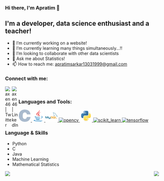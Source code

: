 ### Hi there, I'm Apratim 👋
## I'm a developer, data science enthusiast and a teacher!
<!--
**axen46/axen46** is a ✨ _special_ ✨ repository because its `README.md` (this file) appears on your GitHub profile.
- 🤔 I’m looking for help with ...
- - 📫 How to reach me: ...
- - 😄 Pronouns: ...
- - ⚡ Fun fact: ...
- - Here are some ideas to get you started:
-->

- 🔭 I’m currently working on a website!
- 🌱 I’m currently learning many things simultaneously...!!
- 👯 I’m looking to collaborate with other data scientists
- 💬 Ask me about Statistics!
- 📫 How to reach me: apratimsarkar13031999@gmail.com

### Connect with me:

[<img align="left" alt="axen46 | Twitter" width="22px" src="https://cdn.jsdelivr.net/npm/simple-icons@v3/icons/twitter.svg" />][twitter]
[<img align="left" alt="axen46 | LinkedIn" width="22px" src="https://cdn.jsdelivr.net/npm/simple-icons@v3/icons/linkedin.svg" />][linkedin]

<br />

</p>

<h3 align="left">Languages and Tools:</h3>
<p align="left"> <a href="https://www.cprogramming.com/" target="_blank"> <img src="https://raw.githubusercontent.com/devicons/devicon/master/icons/c/c-original.svg" alt="c" width="40" height="40"/> </a> <a href="https://www.java.com" target="_blank"> <img src="https://raw.githubusercontent.com/devicons/devicon/master/icons/java/java-original.svg" alt="java" width="40" height="40"/> </a> <a href="https://www.mysql.com/" target="_blank"> <img src="https://raw.githubusercontent.com/devicons/devicon/master/icons/mysql/mysql-original-wordmark.svg" alt="mysql" width="40" height="40"/> </a> <a href="https://opencv.org/" target="_blank"> <img src="https://www.vectorlogo.zone/logos/opencv/opencv-icon.svg" alt="opencv" width="40" height="40"/> </a> <a href="https://www.python.org" target="_blank"> <img src="https://raw.githubusercontent.com/devicons/devicon/master/icons/python/python-original.svg" alt="python" width="40" height="40"/> </a> <a href="https://scikit-learn.org/" target="_blank"> <img src="https://upload.wikimedia.org/wikipedia/commons/0/05/Scikit_learn_logo_small.svg" alt="scikit_learn" width="40" height="40"/> </a> <a href="https://www.tensorflow.org" target="_blank"> <img src="https://www.vectorlogo.zone/logos/tensorflow/tensorflow-icon.svg" alt="tensorflow" width="40" height="40"/> </a> </p>

<h3 align="left"> Language & Skills </h3>

- Python
- C
- Java
- Machine Learning
- Mathematical Statistics 

<p>

<a herf="https://github.com/anuraghazra/github-readme-stats">
<img align="left" src="https://github-readme-stats.vercel.app/api?username=axen46&count_private=true&show_icons=true&theme=merko" />
</a>

<a herf="https://github.com/anuraghazra/github-readme-stats">
<img align="right" src="https://github-readme-stats.vercel.app/api/top-langs/?username=axen46&layout=compact&langs_count=10" />
</a>

</p>


[twitter]: https://twitter.com/ApratimSarkar5
[linkedin]: https://www.linkedin.com/in/apratim-sarkar-837897135/
[webdevplaylist]: https://www.youtube.com/playlist?list=PLkwxH9e_vrAJ0WbEsFA9W3I1W-g_BTsbt
